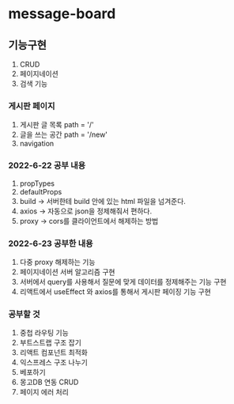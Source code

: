 # message-board

## 기능구현
1. CRUD
1. 페이지네이션
1. 검색 기능


### 게시판 페이지
1. 게시판 글 목록  path = '/'
1. 글을 쓰는 공간  path = '/new'
1. navigation   

### 2022-6-22 공부 내용
1. propTypes
1. defaultProps
1. build -> 서버한테 build 안에 있는 html 파일을 넘겨준다.
1. axios -> 자동으로 json을 정제해줘서 편하다.
1. proxy -> cors를 클라이언트에서 해제하는 방법

### 2022-6-23 공부한 내용
1. 다중 proxy 해제하는 기능
1. 페이지네이션 서버 알고리즘 구현
1. 서버에서 query를 사용해서 질문에 맞게 데이터를 정제해주는 기능 구현
1. 리액트에서 useEffect 와 axios를 통해서 게시판 페이징 기능 구현

### 공부할 것
1. 중첩 라우팅 기능
1. 부트스트랩 구조 잡기
1. 리액트 컴포넌트 최적화
1. 익스프레스 구조 나누기
1. 베포하기
1. 몽고DB 연동 CRUD
1. 페이지 에러 처리

